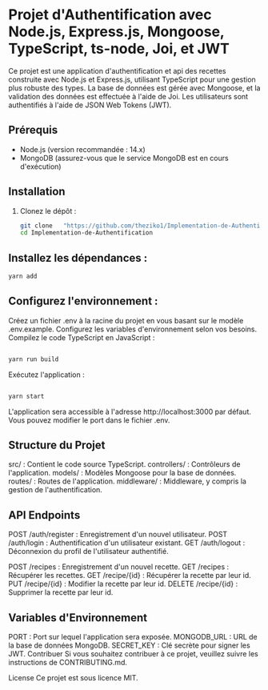 # Projet d'Authentification avec Node.js, Express.js, Mongoose, TypeScript, ts-node, Joi, et JWT

Ce projet est une application d'authentification et api des recettes construite avec Node.js et Express.js, utilisant TypeScript pour une gestion plus robuste des types. La base de données est gérée avec Mongoose, et la validation des données est effectuée à l'aide de Joi. Les utilisateurs sont authentifiés à l'aide de JSON Web Tokens (JWT).

## Prérequis

- Node.js (version recommandée : 14.x)
- MongoDB (assurez-vous que le service MongoDB est en cours d'exécution)

## Installation

1. Clonez le dépôt :

   ```bash
   git clone   "https://github.com/theziko1/Implementation-de-Authentification"
   cd Implementation-de-Authentification
   ```
## Installez les dépendances :

```bash
yarn add
```
## Configurez l'environnement :

Créez un fichier .env à la racine du projet en vous basant sur le modèle .env.example.
Configurez les variables d'environnement selon vos besoins.
Compilez le code TypeScript en JavaScript :

```bash

yarn run build
```
Exécutez l'application :

```bash

yarn start
```
L'application sera accessible à l'adresse http://localhost:3000 par défaut. Vous pouvez modifier le port dans le fichier .env.

## Structure du Projet
src/ : Contient le code source TypeScript.
controllers/ : Contrôleurs de l'application.
models/ : Modèles Mongoose pour la base de données.
routes/ : Routes de l'application.
middleware/ : Middleware, y compris la gestion de l'authentification.

 ## API Endpoints
POST /auth/register : Enregistrement d'un nouvel utilisateur.
POST /auth/login : Authentification d'un utilisateur existant.
GET /auth/logout : Déconnexion du profil de l'utilisateur authentifié.

POST /recipes : Enregistrement d'un nouvel recette.
GET /recipes : Récupérer les recettes.
GET /recipe/{id} : Récupérer la recette par leur id.
PUT /recipe/{id} : Modifier la recette par leur id.
DELETE /recipe/{id} : Supprimer la recette par leur id.



## Variables d'Environnement
PORT : Port sur lequel l'application sera exposée.
MONGODB_URL : URL de la base de données MongoDB.
SECRET_KEY : Clé secrète pour signer les JWT.
Contribuer
Si vous souhaitez contribuer à ce projet, veuillez suivre les instructions de CONTRIBUTING.md.

License
Ce projet est sous licence MIT.
